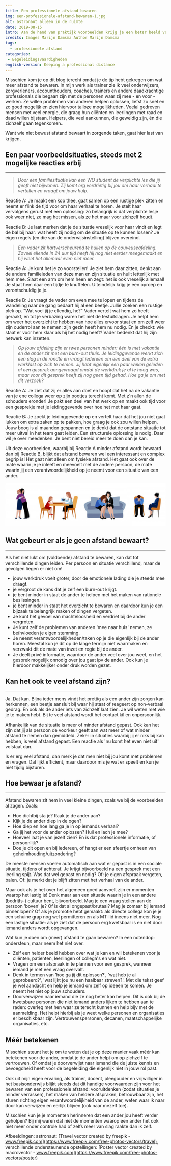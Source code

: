 ```yaml
---
title: Een professionele afstand bewaren
img: een-professionele-afstand-bewaren-1.jpg
alt: astronaut alleen in de ruimte
date: 2019-08-15
intro: Aan de hand van praktijk voorbeelden krijg je een beter beeld van wat 'een professionele afstand' betekent, hoe je die afstand bewaakt en waarom je dit zou moeten doen.
credits: Images Marijn Damsma Author Marijn Damsma
tags:
  - professionele afstand
categories:
 - Begeleidingsvaardigheden
english-version: Keeping a professional distance
---
```


Misschien kom je op dit blog terecht omdat je de tip hebt gekregen om wat meer afstand te bewaren. In mijn werk als trainer zie ik veel onderwijzers, zorgverleners, accounthouders, coaches, trainers en andere daadkrachtige professionals die begaan zijn met de personen waar zij mee - en voor - werken. Ze willen problemen van anderen helpen oplossen, liefst zo snel en zo goed mogelijk en zien hiervoor talloze mogelijkheden. Veelal gedreven mensen met veel energie, die graag hun cliënten en leerlingen met raad en daad willen bijstaan. Helpers, die veel aankunnen, die geweldig zijn, én die zichzelf gaan tegenkomen..

Want wie niet bewust afstand bewaart in zorgende taken, gaat hier last van krijgen.

## Een paar voorbeeldsituaties, steeds met 2 mogelijke reacties erbij
------------------------------------------------------------------

> _Door een familiesituatie kan een WO student de verplichte les die jij geeft niet bijwonen. Zij komt erg verdrietig bij jou om haar verhaal te vertellen en vraagt om jouw hulp._

Reactie A: Je maakt een kop thee, gaat samen op een rustige plek zitten en neemt er flink de tijd voor om haar verhaal te horen. Je stelt haar vervolgens gerust met een oplossing: zo belangrijk is dat verplichte lesje ook weer niet, ze mag het missen, als ze het maar voor zichzelf houdt.

Reactie B: Je laat merken dat je de situatie vreselijk voor haar vindt en legt de bal bij haar: wat heeft zij nodig om de situatie op te kunnen lossen? Je eigen regels (en die van de onderwijsinstelling) blijven overeind.

> _Een vader zit hartverscheurend te huilen op de couveuseafdeling. Zoveel ellende in 24 uur tijd heeft hij nog niet eerder meegemaakt en hij weet het allemaal even niet meer._

Reactie A: Je kunt het je zo voorstellen! Je ziet hem daar zitten, denkt aan de andere familieleden van deze man en zijn situatie en huilt letterlijk met hem mee. Slaat een arm om hem heen en zegt: het is ook vreselijk allemaal! Je staat hem daar een tijdje te knuffelen. Uiteindelijk krijg je een oproep en verontschuldig je je.

Reactie B: Je vraagt de vader om even mee te lopen en tijdens de wandeling naar de gang bedaart hij al een beetje. Jullie zoeken een rustige plek op. "Wat voel jij je ellendig, he?" Vader vertelt wat hem zo heeft geraakt, en tot je verbazing waren het niet de testuitslagen. Je helpt hem om weer het overzicht te hebben van hoe alles ervoor staat en om zelf weer zijn ouderrol aan te nemen: zijn gezin heeft hem nu nodig. En je checkt: wie staat er voor hem klaar als hij het nodig heeft? Vader bedenkt dat hij zijn netwerk kan inzetten.

> _Op jouw afdeling zijn er twee personen minder: één is met vakantie en de ander zit met een burn-out thuis. Je leidinggevende werkt zich een slag in de rondte en vraagt iedereen om een deel van de extra werklast op zich te nemen. Jij hebt eigenlijk een paar weken geleden al een gesprek aangevraagd omdat de werkdruk je al te hoog was, maar voor dit gesprek heeft zij nog geen tijd gehad. Hoe ga je om met dit verzoek?_

Reactie A: Je ziet dat zij er alles aan doet en hoopt dat het na de vakantie van je ene collega weer op zijn pootjes terecht komt. Met z'n allen de schouders eronder! Je pakt een deel van het werk op en maakt ook tijd voor een gesprekje met je leidinggevende over hoe het met haar gaat.

Reactie B: Je zoekt je leidinggevende op en vertelt haar dat het jou niet gaat lukken om extra zaken op te pakken, hoe graag je ook zou willen helpen. Jouw boog is al maanden gespannen en je denkt dat de ontstane situatie tot meer uitval in het team gaat leiden. Een structurele oplossing is nodig. Daar wil je over meedenken. Je bent niet bereid meer te doen dan je kan.

Uit deze voorbeelden, waarbij bij Reactie A minder afstand wordt bewaard dan bij Reactie B, blijkt dat afstand bewaren wel een interessant en complex begrip is! Het gaat niet alleen om fysieke afstand. Het gaat ook over de mate waarin je je inleeft en meevoelt met de andere persoon, de mate waarin jij een verantwoordelijkheid op je neemt voor een situatie van een ander.

![Mensen bij elkaar in verschillende ondersteunende opstellingen](./een-professionele-afstand-bewaren-2.png)

## Wat gebeurt er als je geen afstand bewaart?
-------------------------------------------

Als het niet lukt om (voldoende) afstand te bewaren, kan dat tot verschillende dingen leiden. Per persoon en situatie verschillend, maar de gevolgen liegen er niet om!

*   jouw werkdruk voelt groter, door de emotionele lading die je steeds mee draagt.
*   je vergroot de kans dat je zelf een burn-out krijgt.
*   je bent minder in staat de ander te helpen met het maken van rationele beslissingen.
*   je bent minder in staat het overzicht te bewaren en daardoor kun je een bijzaak te belangrijk maken of dingen vergeten.
*   Je kunt het gevoel van machteloosheid en verdriet bij de ander vergroten.
*   Je kunt zelf de problemen van anderen 'mee naar huis' nemen, ze beïnvloeden je eigen stemming.
*   Je neemt verantwoordelijkheden/taken op je die eigenlijk bij de ander horen. Meestal kun je dit op de lange termijn niet waarmaken en verzwakt dit de mate van inzet en regie bij de ander.
*   Je deelt privé informatie, waardoor de ander veel over jou weet, en het gesprek mogelijk onnodig over jou gaat ipv de ander. Ook kun je hierdoor makkelijker onder druk worden gezet.

## Kan het ook te veel afstand zijn?
---------------------------------

Ja. Dat kan. Bijna ieder mens vindt het prettig als een ander zijn zorgen kan herkennen, een beetje aansluit bij waar hij staat of reageert op non-verbaal gedrag. En ook als de ander iets van zichzelf laat zien. Je wil weten met wie je te maken hebt. Bij te veel afstand wordt het contact kil en onpersoonlijk.

Afhankelijk van de situatie is meer of minder afstand gepast. Ook kan het zijn dat jij als persoon de voorkeur geeft aan wat meer of wat minder afstand te nemen dan gemiddeld. Zeker in situaties waarbij jij er niks bij kan hebben, is veel afstand gepast. Een reactie als 'nu komt het even niet uit' volstaat dan.

Is er erg veel afstand, dan merk je dat men niet bij jou komt met problemen en vragen. Dat lijkt efficient, maar daardoor mis je wat er speelt en kun je niet tijdig bijsturen.

## Hoe bewaar je afstand?
----------------------

Afstand bewaren zit hem in veel kleine dingen, zoals we bij de voorbeelden al zagen. Zoals:

* Hoe dichtbij sta je? Raak je de ander aan?
* Kijk je de ander diep in de ogen?
* Hoe diep en hoe lang ga je in op iemands verhaal?
* Ga jij het voor de ander oplossen? Huil en lach je mee?
* Hoeveel laat je van jezelf zien? En is dat professionele informatie, of persoonlijk?
* Doe je dit open en bij iedereen, of hangt er een sfeertje omheen van geheimhouding/uitzondering?

De meeste mensen voelen automatisch aan wat er gepast is in een sociale situatie, tijdens of achteraf. Je krijgt bijvoorbeeld na een gesprek met een leerling spijt. Was dat wel gepast en nodig? Of: je eigen afspraak vergeten, balen. Of: je merkt dat je blijft zitten met het verhaal van de ander.

Maar ook als je het over het algemeen goed aanvoelt zijn er momenten waarop het lastig is! Denk maar aan een situatie waarin je in een andere (bedrijfs-) cultuur bent, bijvoorbeeld. Mag je een vraag stellen aan de persoon 'boven' je? Of is dat al ongepast/brutaal? Mag je zomaar bij iemand binnenlopen? Of als je promotie hebt gemaakt: als directe collega kon je je een schuine grap nog wel permitteren en als MT-lid ineens niet meer. Nog een lastige situatie: als je ziet dat de persoon erg kwetsbaar is en niet door iemand anders wordt opgevangen.

Wat kun je doen om (meer) afstand te gaan bewaren? In een notendop: ondersteun, maar neem het niet over.

* Zelf een helder beeld hebben over wat je kan en wil betekenen voor je cliënten, patienten, leerlingen of collega's en wat niet.
* Vragen om een afspraak in te plannen voor een gesprek, wanneer iemand je met een vraag overvalt.
* Denk in termen van 'hoe ga jíj dit oplossen?', 'wat heb je al geprobeerd?', 'wat lijkt jou nu een haalbaar streven?'. Met die tekst geef je wel aandacht en help je iemand om zelf op ideeën te komen. Je neemt het niet op jouw schouders.
* Doorverwijzen naar iemand die ze nog beter kan helpen. Dit is ook bij de kwetsbare personen die niet iemand anders lijken te hebben aan te raden: overleg met hen waar ze terecht kunnen en help bijv met de aanmelding. Het helpt hierbij als je weet welke personen en organisaties er beschikbaar zijn. Vertrouwenspersonen, decanen, maatschappelijke organisaties, etc.

## Méér betekenen
Misschien steunt het je om te weten dat je op deze manier vaak méér kan betekenen voor de ander, omdat je de ander helpt om op zichzelf te vertrouwen. Of omdat je doorverwijst naar iemand die de juiste kennis en bevoegdheid heeft voor de begeleiding die eigenlijk niet in jouw rol past.

Ook uit mijn eigen ervaring, als trainer, docent, pleegouder en vrijwilliger in het basisonderwijs blijkt steeds dat dit handige voorwaarden zijn voor het bewaren van een professionele afstand: vooruitdenken (zodat situaties je minder verrassen), het maken van heldere afspraken, betrouwbaar zijn, het sturen richting eigen verantwoordelijkheid van de ander, weten waar ik naar door kan verwijzen en eerlijk blijven (ook naar mezelf toe).


Misschien kun je je momenten herinneren dat een ander jou heeft verder geholpen? Bij mij waren dat niet de momenten waarop een ander het ook niet meer onder controle had of zelfs meer van slag raakte dan ik zelf.



Afbeeldingen: astronaut: [Travel vector created by freepik - www.freepik.com](https://www.freepik.com/free-photos-vectors/travel), verschillende ondersteunende opstellingen: [Poster vector created by macrovector - www.freepik.com](https://www.freepik.com/free-photos-vectors/poster)